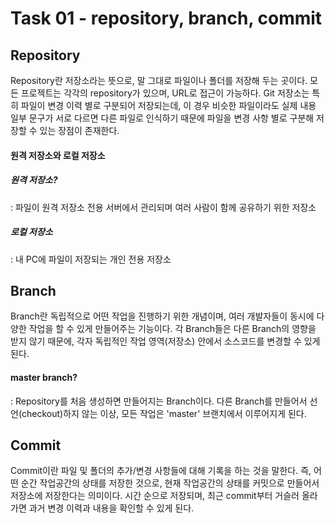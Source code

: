 # Task 01 - repository, branch, commit

Repository
---

Repository란 저장소라는 뜻으로, 말 그대로 파일이나 폴더를 저장해 두는 곳이다. 모든 프로젝트는 각각의 repository가 있으며, URL로 접근이 가능하다.
Git 저장소는 특히 파일이 변경 이력 별로 구분되어 저장되는데, 이 경우 비슷한 파일이라도 실제 내용 일부 문구가 서로 다르면 다른 파일로 인식하기 때문에 파일을 변경 사항 별로 구분해 저장할 수 있는 장점이 존재한다.

#### 원격 저장소와 로컬 저장소

##### 원격 저장소?
: 파일이 원격 저장소 전용 서버에서 관리되며 여러 사람이 함께 공유하기 위한 저장소

##### 로컬 저장소
: 내 PC에 파일이 저장되는 개인 전용 저장소

Branch
---

Branch란 독립적으로 어떤 작업을 진행하기 위한 개념이며, 여러 개발자들이 동시에 다양한 작업을 할 수 있게 만들어주는 기능이다. 각 Branch들은 다른 Branch의 영향을 받지 않기 때문에, 각자 독립적인 작업 영역(저장소) 안에서 소스코드를 변경할 수 있게 된다. 

#### master branch?
: Repository를 처음 생성하면 만들어지는 Branch이다. 다른 Branch를 만들어서 선언(checkout)하지 않는 이상, 모든 작업은 'master' 브랜치에서 이루어지게 된다.

Commit
---

Commit이란 파일 및 폴더의 추가/변경 사항들에 대해 기록을 하는 것을 말한다. 즉, 어떤 순간 작업공간의 상태를 저장한 것으로, 현재 작업공간의 상태를 커밋으로 만들어서 저장소에 저장한다는 의미이다. 시간 순으로 저장되며, 최근 commit부터 거슬러 올라가면 과거 변경 이력과 내용을 확인할 수 있게 된다. 


